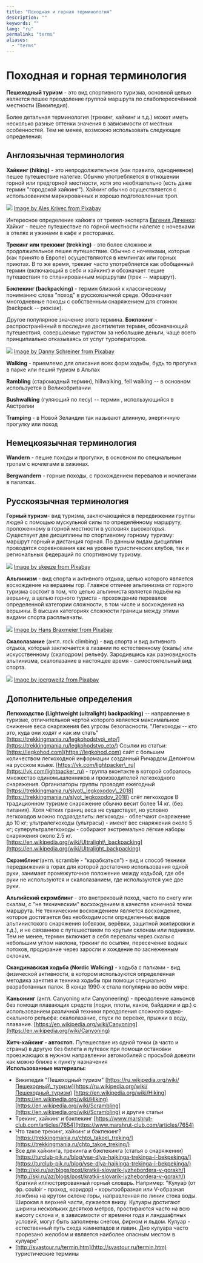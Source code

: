 ```yaml
---
title: "Походная и горная терминология"
description: ""
keywords: ""
lang: "ru"
permalink: "terms"
aliases:
  - "terms"
---
```



# Походная и горная терминология

**Пешеходный туризм** - это вид спортивного туризма, основной целью является пешее преодоление группой маршрута по слабопересечённой местности (Википедия).

Более детальная терминология (трекинг, хайкинг и т.д.) может иметь несколько разные оттенки значения в зависимости от местных особенностей. Тем не менее, возможно использовать следующие определения:

## Англоязычная терминология

**Хайкинг (hiking)** - это непродолжительное (как правило, однодневное) пешее путешествие налегке. Обычно употребляется в отношении горной или предгорной местности, хотя это необязательно (есть даже термин "городской хайкинг"). Хайкинг обычно осуществляется с использованием маркированных и хорошо подготовленных троп.

[![](../images/pixabay/hiker-918473_640.jpg)](../images/pixabay/hiker-918473_1280.jpg) [Image by Ales Krivec from Pixabay](https://pixabay.com/photos/hiker-standing-woman-top-journey-918473/)

Интересное определение хайкига от тревел-эксперта [Евгения Дяченко](https://club-miry.ru/tour-category/evgenij-djachenko/): Хайкиг - пешее путешествие по горной местности налегке с ночевками в отелях и ужинами в кафе и ресторанах.

**Трекинг или треккинг (trekking)** - это более сложное и продолжительное пешее путешествие. Обычно с ночевками, которые (как принято в Европе) осуществляются в кемпингах или горных приютах. В то же время, трекинг часто употребляется как обобщенный термин (включающий в себя и хайкинг) и обозначает пешие путешествия по спланированным маршрутам (трек -- маршрут).

**Бэкпекинг (backpacking)** - термин близкий к классическому пониманию слова "поход" в русскоязычной среде. Обозначает многодневные походы с собственным снаряжением для стоянок (backpack -- рюкзак).

Другое популярное значение этого термина. **Бэкпэкинг** - распространённый в последние десятилетия термин, обозначающий путешествия, совершаемые туристом за небольшие деньги, чаще всего принципиально отказываясь от услуг туроператоров.

[![](../images/pixabay/cappadocia-1602916_640.jpg)](../images/pixabay/cappadocia-1602916_1280.jpg) [Image by Danny Schreiner from Pixabay](https://pixabay.com/photos/cappadocia-tuff-rock-hiking-1602916/)

**Walking** - приемлемо для описания всех форм ходьбы, будь то прогулка в парке или пеший туризм в Альпах

**Rambling** (старомодный термин), hillwalking, fell walking -- в основном используется в Великобритании

**Bushwalking** (гуляющий по лесу) -- термин , использующийся в Австралии

**Tramping** - в Новой Зеландии так называют длинную, энергичную прогулку или поход

## Немецкоязычная терминология

**Wandern** - пешие походы и прогулки, в основном по специальным тропам с ночлегами в хижинах.

**Bergwandern** - горные походы, с прохождением перевалов и ночлегами в палатках.

## Русскоязычная терминология

**Горный туризм**- вид туризма, заключающийся в передвижении группы людей с помощью мускульной силы по определённому маршруту, проложенному в горной местности в условиях высокогорья. Существует две дисциплины по спортивному горному туризму: маршрут горный и дистанция горная. По данным видам дисциплин проводятся соревнования как на уровне туристических клубов, так и региональных федераций по спортивному туризму.

[![](../images/pixabay/hiker-1763517_640.jpg)](../images/pixabay/hiker-1763517_1280.jpg) [Image by skeeze from Pixabay](https://pixabay.com/photos/hiker-mountain-backpacking-hiking-1763517/)

**Альпинизм** - вид спорта и активного отдыха, целью которого является восхождение на вершины гор. Главное отличие альпинизма от горного туризма состоит в том, что целью альпиниста является подъём на вершину, а целью горного туриста - прохождение перевалов определенной категории сложности, в том числе и восхождения на вершины. В высших категориях сложности границы между этими видами спорта расплывчаты.

[![](../images/pixabay/climber-59681_640.jpg)](../images/pixabay/climber-59681_1280.jpg) [Image by Hans Braxmeier from Pixabay](https://pixabay.com/photos/climber-steep-descent-climb-59681/)

**Скалолазание** (англ. rock climbing) - вид спорта и вид активного отдыха, который заключается в лазании по естественному (скалы) или искусственному (скалодром) рельефу. Зародившись как разновидность альпинизма, скалолазание в настоящее время - самостоятельный вид спорта.

[![](../images/pixabay/climb-3590655_640.jpg)](../images/pixabay/climb-3590655_1280.jpg) [Image by joergweitz from Pixabay](https://pixabay.com/photos/climb-mountaineering-mountaineer-3590655/)

## Дополнительные определения

**Легкоходство** **(Lightweight (ultralight) backpacking)** -- направление в туризме, отличительной чертой которого является максимальное снижение веса снаряжения без угрозы безопасности. "Легкоходы -- кто это, куда они ходят и как им стать" [https://trekkingmania.ru/legkohodstvo\_eto/](https://trekkingmania.ru/legkohodstvo_eto/) Ссылки из статьи: [https://legkohod.com](https://legkohod.com) сайт с большим количеством легкоходной информации созданный Ричардом Делонгом на русском языке. [https://vk.com/lightpacker\_ru](https://vk.com/lightpacker_ru) - группа вконтакте в которой собралось множество единомышленников и производителей легкоходного снаряжения. Организаторы группы проводят ежегодный [https://trekkingmania.ru/slyot\_legkoxodov\_2018](https://trekkingmania.ru/slyot_legkoxodov_2018) слёт легкоходов В традиционном туризме снаряжение обычно весит более 14 кг. (без питания). Хотя чётких границ веса не существует, но условно легкоходов можно подразделить: легкоходы - облегчают снаряжение до 10 кг; ультралегкоходы (ультрасы) - имеют вес снаряжения около 5 кг; суперультралегкоходы - собирают экстремально лёгкие наборы снаряжения около 2.5 кг. [https://en.wikipedia.org/wiki/Ultralight\_backpacking](https://en.wikipedia.org/wiki/Ultralight_backpacking)

**Скрэмблинг**(англ. scramble - "карабкаться") - вид и способ техники передвижения в горах для которой достаточно использования одной руки, занимает промежуточное положение между ходьбой, где обе руки не используются и скалолазанием, где используются уже две руки.

**Альпийский скрэмблинг** - это внетрековый поход, часто по снегу или скалам, с "не техническим" восхождением в качестве конечной точки маршрута. Не техническим восхождением является восхождение, которое достигается без необходимости определенных видов альпинистского снаряжения (обвязок, верёвки, защитной экипировки и т.д.), и не связанное с путешествием по крутым склонам или ледникам. Тем не менее, термин включает в себя перевалы через скалы с небольшим углом наклона, трекинг по осыпям, пересечение водных потоков, продирание через заросли и хождение по заснеженным склонам.

**Скандинавская ходьба (Nordic Walking)** - ходьба с палками - вид физической активности, в котором используются определенная методика занятия и техника ходьбы при помощи специально разработанных палок. В конце 1990-х стала популярна во всём мире.

**Каньонинг** (англ. Canyoning или Canyoneering) - преодоление каньонов без помощи плавающих средств (лодки, плоты, каное, байдарки и др.) с использованием различной техники преодоления сложного водно-скального рельефа: скалолазание, спуск по веревке, прыжки в воду, плавание. [https://en.wikipedia.org/wiki/Canyoning](https://en.wikipedia.org/wiki/Canyoning)

**Хитч-хайкинг - автостоп.** Путешествие из одной точки (а часто и страны) в другую без билета и путевок при помощи остановки проезжающих в нужном направлении автомобилей с просьбой довезти как можно ближе к пункту назначения  
**Использованные материалы:**

* Википедия "Пешеходный туризм" [https://ru.wikipedia.org/wiki/Пешеходный\_туризм](https://ru.wikipedia.org/wiki/Пешеходный_туризм) [https://en.wikipedia.org/wiki/Hiking](https://en.wikipedia.org/wiki/Hiking) [https://en.wikipedia.org/wiki/Scrambling](https://en.wikipedia.org/wiki/Scrambling) и другие статьи
* Трекинг, хайкинг и бэкпекинг [https://www.marshrut-club.com/articles/7654](https://www.marshrut-club.com/articles/7654)
* Что такое трекинг, хайкинг и бэкпекинг? [https://trekkingmania.ru/chto\_takoe\_treking/](https://trekkingmania.ru/chto_takoe_treking/)
* Все для хайкинга, трекинга и бэкпекинга (статья о снаряжении) [https://turclub-pik.ru/blog/vse-dlya-hajkinga-trekinga-i-bekpekinga/](https://turclub-pik.ru/blog/vse-dlya-hajkinga-trekinga-i-bekpekinga/)
* [http://ski.ru/az/blogs/post/kratkii-slovarik-lyzhebordera-v-gorakh/](http://ski.ru/az/blogs/post/kratkii-slovarik-lyzhebordera-v-gorakh/) Краткий иллюстрированный горный словарь. Например: "Кулуа́р (от фр. couloir - проход, коридор) - корытообразная или V-образная ложбина на крутом склоне горы, направленная по линии стока воды. Широкая в верхней части, сужается внизу. Кулуары достигают ширины нескольких десятков метров, простираются часто на всю высоту склона и, в зависимости от времени года и ландшафтных условий, могут быть заполнены снегом, фирном и льдом. Кулуар - естественный путь схода камнепадов и лавин. Дно кулуара часто прорезано желобом и является наиболее опасным местом в кулуаре"
* [http://svastour.ru/termin.htm](http://svastour.ru/termin.htm) туристические термины

